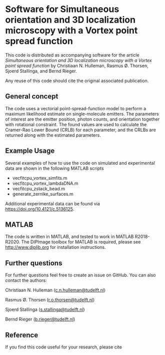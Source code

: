 # Software for Simultaneous orientation and 3D localization microscopy with a Vortex point spread function

This code is distributed as accompanying software for the article *Simultaneous orientation and 3D localization microscopy with a Vortex point spread function* by Christiaan N. Hulleman, Rasmus Ø. Thorsen, Sjoerd Stallinga, and Bernd Rieger.

Any reuse of this code should cite the original associated publication. 

## General concept

The code uses a vectorial point-spread-function model to perform a maximum likelihood estimate on single-molecule emitters. The parameters of interest are the emitter position, photon counts, and orientation together with rotational constraint. The found values are used to calculate the Cramer-Rao Lower Bound (CRLB) for each parameter, and the CRLBs are returned along with the estimated parameters.

## Example Usage
Several examples of how to use the code on simulated and experimental data are shown in the following MATLAB scripts

- vecfitcpu_vortex_simfits.m
- vecfitcpu_vortex_lambdaDNA.m
- vecfitcpu_zstack_bead.m
- generate_zernike_surfaces.m

Additional experimental data can be found via https://doi.org/10.4121/c.5136125.

## MATLAB
The code is written in MATLAB, and tested to work in MATLAB R2018-R2020. The DIPImage toolbox for MATLAB is required, please see http://www.diplib.org for installation instructions.


## Further questions
For further questions feel free to create an issue on GitHub. You can also contact the authors:

Christiaan N. Hulleman (c.n.hulleman@tudelft.nl)

Rasmus Ø. Thorsen (r.o.thorsen@tudelft.nl)

Sjoerd Stallinga (s.stallinga@tudelft.nl)

Bernd Rieger (b.rieger@tudelft.nl)

## Reference

If you find this code useful for your research, please cite
